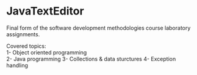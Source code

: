 # JavaTextEditor



Final form of the software development methodologies course laboratory assignments.  

Covered topics:  
1- Object oriented programming  
2- Java programming
3- Collections & data sturctures
4- Exception handling
